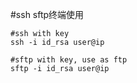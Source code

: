 #ssh sftp终端使用
```
#ssh with key
ssh -i id_rsa user@ip

#sftp with key, use as ftp
sftp -i id_rsa user@ip

```
